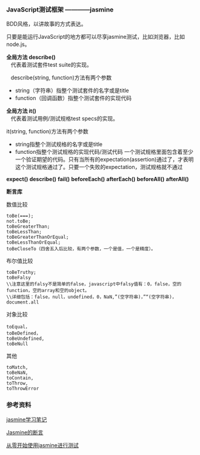 ### JavaScript测试框架 ————jasmine 

BDD风格，以讲故事的方式表达。

只要是能运行JavaScript的地方都可以尽享jasmine测试，比如浏览器，比如node.js。

**全局方法 describe()**
<br> &nbsp; &nbsp;代表着测试套件test suite的实现。

&nbsp; &nbsp;describe(string, function)方法有两个参数

* string（字符串）指整个测试套件的名字或是title
* function（回调函数）指整个测试套件的实现代码

**全局方法 it()**
<br> &nbsp; &nbsp;代表着测试用例/测试规格test specs的实现。

it(string, function)方法有两个参数

* string指整个测试规格的名字或是title
* function指整个测试规格的实现代码/测试代码
一个测试规格里面包含着至少一个验证期望的代码。只有当所有的expectation(assertion)通过了，才表明这个测试规格通过了。只要一个失败的expectation，测试规格就不通过

**expect()**
**describe()**
**fail()**
**beforeEach()**
**afterEach()**
**beforeAll()**
**afterAll()**

**断言库**

数值比较 
```
toBe(===);
not.toBe;
toBeGreaterThan;
toBeLessThan;
toBeGreaterThanOrEqual;
toBeLessThanOrEqual;
toBeCloseTo（四舍五入后比较，有两个参数，一个是值，一个是精度）。
```

布尔值比较 
```
toBeTruthy;
toBeFalsy 
\\注意这里的falsy不是简单的false，javascript中falsy值有：0，false，空的function，空的array和空的object。 
\\详细包括：false，null，undefined，0，NaN,”(空字符串)，”“(空字符串)，document.all
```
对象比较 
```
toEqual，
toBeDefined，
toBeUndefined,
toBeNull
```
其他 
```
toMatch,
toBeNaN,
toContain,
toThrow,
toThrowError
```



### 参考资料

[jasmine学习笔记](https://www.jianshu.com/p/f8f66a8a3907)

[Jasmine的断言](https://blog.csdn.net/wangmiaoyan/article/details/79082985)

[从零开始使用jasmine进行测试](https://www.jianshu.com/p/64ff8cc11b28)

